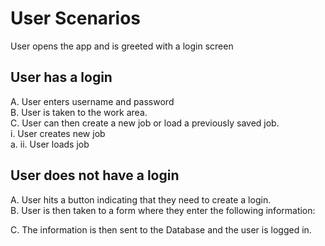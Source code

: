 # User Scenarios <br>

User opens the app and is greeted with a login screen <br>

## User has a login <br>
  A. User enters username and password <br>
  B. User is taken to the work area. <br>
  C. User can then create a new job or load a previously saved job. <br>
    i. User creates new job <br>
      a. 
    ii. User loads job <br>

## User does not have a login <br>
  A. User hits a button indicating that they need to create a login. <br>
  B. User is then taken to a form where they enter the following information: 
  
  C. The information is then sent to the Database and the user is logged in. 
